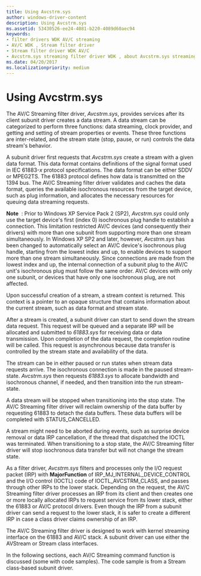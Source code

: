 ```yaml
---
title: Using Avcstrm.sys
author: windows-driver-content
description: Using Avcstrm.sys
ms.assetid: 53430526-ee24-4081-b220-4089d60aec94
keywords:
- filter drivers WDK AV/C streaming
- AV/C WDK , Stream filter driver
- Stream filter driver WDK AV/C
- Avcstrm.sys streaming filter driver WDK , about Avcstrm.sys streaming filter driver
ms.date: 04/20/2017
ms.localizationpriority: medium
---
```


# Using Avcstrm.sys





The AV/C Streaming filter driver, *Avcstrm.sys*, provides services after its client subunit driver creates a data stream. A data stream can be categorized to perform three functions: data streaming, clock provider, and getting and setting of stream properties or events. These three functions are inter-related, and the stream state (stop, pause, or run) controls the data stream's behavior.

A subunit driver first requests that *Avcstrm.sys* create a stream with a given data format. This data format contains definitions of the signal format used in IEC 61883-*x* protocol specifications. The data format can be either SDDV or MPEG2TS. The 61883 protocol defines how data is transmitted on the 1394 bus. The AV/C Streaming filter driver validates and caches the data format, queries the available isochronous resources from the target device, such as plug information, and allocates the necessary resources for queuing data streaming requests.

**Note**  : Prior to Windows XP Service Pack 2 (SP2), *Avcstrm.sys* could only use the target device's first (index 0) isochronous plug handle to establish a connection. This limitation restricted AV/C devices (and consequently their drivers) with more than one subunit from supporting more than one stream simultaneously. In Windows XP SP2 and later, however, *Avcstrm.sys* has been changed to automatically select an AV/C device's isochronous plug handle, starting from the lowest index and up, to enable devices to support more than one stream simultaneously.
Since connections are made from the lowest index and up, the internal connection of a subunit plug to the AV/C unit's isochronous plug must follow the same order. AV/C devices with only one subunit, or devices that have only one isochronous plug, are not affected.

 

Upon successful creation of a stream, a stream context is returned. This context is a pointer to an opaque structure that contains information about the current stream, such as data format and stream state.

After a stream is created, a subunit driver can start to send down the stream data request. This request will be queued and a separate IRP will be allocated and submitted to *61883.sys* for receiving data or data transmission. Upon completion of the data request, the completion routine will be called. This request is asynchronous because data transfer is controlled by the stream state and availability of the data.

The stream can be in either paused or run states when stream data requests arrive. The isochronous connection is made in the paused stream-state. *Avcstrm.sys* then requests *61883.sys* to allocate bandwidth and isochronous channel, if needed, and then transition into the run stream-state.

A data stream will be stopped when transitioning into the stop state. The AV/C Streaming filter driver will reclaim ownership of the data buffer by requesting 61883 to detach the data buffers. These data buffers will be completed with STATUS\_CANCELLED.

A stream might need to be aborted during events, such as surprise device removal or data IRP cancellation, if the thread that dispatched the IOCTL was terminated. When transitioning to a stop state, the AV/C Streaming filter driver will stop isochronous data transfer but will not change the stream state.

As a filter driver, *Avcstrm.sys* filters and processes only the I/O request packet (IRP) with **MajorFunction** of IRP\_MJ\_INTERNAL\_DEVICE\_CONTROL and the I/O control (IOCTL) code of IOCTL\_AVCSTRM\_CLASS, and passes through other IRPs to the lower stack. Depending on the request, the AV/C Streaming filter driver processes an IRP from its client and then creates one or more locally allocated IRPs to request service from its lower stack, either the 61883 or AV/C protocol drivers. Even though the IRP from a subunit driver can send a request to the lower stack, it is safer to create a different IRP in case a class driver claims ownership of an IRP.

The AV/C Streaming filter driver is designed to work with kernel streaming interface on the 61883 and AV/C stack. A subunit driver can use either the AVStream or Stream class interfaces.

In the following sections, each AV/C Streaming command function is discussed (some with code samples). The code sample is from a Stream class-based subunit driver.

 

 




